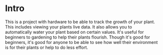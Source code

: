 # Intro
This is a project with hardware to be able to track the growth of your plant. This includes viewing your plants live data. It also allows you to automatically water your plant based on certain values. It's useful for beginners to gardening to help their plants flourish. Though it's good for beginners, it's good for anyone to be able to see how well their environment is for their plants or help to do less effort.
